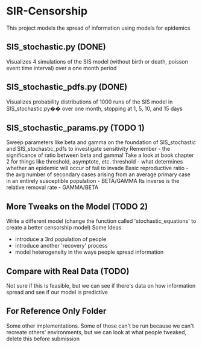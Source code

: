 # SIR-Censorship
This project models the spread of information using models for epidemics

## SIS_stochastic.py (DONE)
Visualizes 4 simulations of the SIS model (without birth or death, poisson event time interval) over a one month period

## SIS_stochastic_pdfs.py (DONE)
Visualizes probability distributions of 1000 runs of the SIS model in SIS_stochastic.py�� over one month, stopping at 1, 5, 10, and 15 days

## SIS_stochastic_params.py (TODO 1)
Sweep parameters like beta and gamma on the foundation of SIS_stochastic and SIS_stochastic_pdfs to investigate sensitivity
Remember -  the significance of ratio between beta and gamma! Take a look at book chapter 2 for things like threshold, asymptote, etc.
threshold - what determines whether an epidemic will occur of fail to invade
Basic reproductive ratio - the avg number of secondary cases arising from an average primary case in an entirely susceptible population - BETA/GAMMA
Its inverse is the relative removal rate - GAMMA/BETA

## More Tweaks on the Model (TODO 2)
Write a different model (change the function called 'stochastic_equations' to create a better censorship model)
Some Ideas
- introduce a 3rd population of people
- introduce another 'recovery' process
- model heterogeneity in the ways people spread information

## Compare with Real Data (TODO)
Not sure if this is feasible, but we can see if there's data on how information spread and see if our model is predictive

## For Reference Only Folder
Some other implementations. Some of those can't be run because we can't recreate others' environments, but we can look at what people tweaked, delete this before submission
